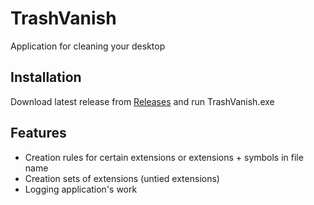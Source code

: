 # TrashVanish

Application for cleaning your desktop

## Installation

Download latest release from [Releases](https://github.com/cmd-E/TrashVanish/releases) and run TrashVanish.exe
## Features
- Creation rules for certain extensions or extensions + symbols in file name
- Creation sets of extensions (untied extensions)
- Logging application's work
